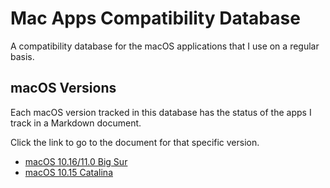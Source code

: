 # Mac Apps Compatibility Database

A compatibility database for the macOS applications that I use on a regular basis.

## macOS Versions

Each macOS version tracked in this database has the status of the apps I track in a Markdown document.

Click the link to go to the document for that specific version.

- [macOS 10.16/11.0 Big Sur](big-sur.md)
- [macOS 10.15 Catalina](catalina.md)